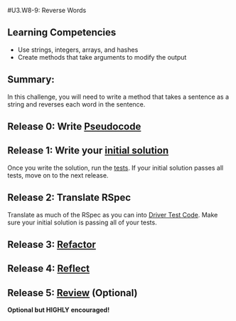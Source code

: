#U3.W8-9: Reverse Words

## Learning Competencies
- Use strings, integers, arrays, and hashes
- Create methods that take arguments to modify the output

## Summary:

In this challenge, you will need to write a method that takes a sentence as a string and reverses each word in the sentence.

## Release 0: Write [Pseudocode](https://github.com/Devbootcamp/phase-0-handbook/blob/master/coding-references/pseudocode.md)

## Release 1: Write your [initial solution](https://github.com/Devbootcamp/phase-0-handbook/blob/master/coding-references/initial-solution.md)

Once you write the solution, run the [tests](reverse_words_spec.rb). If your initial solution passes all tests, move on to the next release.

## Release 2: Translate RSpec
Translate as much of the RSpec as you can into [Driver Test Code](https://github.com/Devbootcamp/phase-0-handbook/blob/master/coding-references/driver-code.md). Make sure your initial solution is passing all of your tests.

## Release 3: [Refactor](https://github.com/Devbootcamp/phase-0-handbook/blob/master/coding-references/refactoring.md)

## Release 4: [Reflect](https://github.com/Devbootcamp/phase-0-handbook/blob/master/coding-references/reflection-guidelines.md)

## Release 5: [Review](https://github.com/Devbootcamp/phase-0-handbook/blob/master/coding-references/review.md) (Optional)
**Optional but HIGHLY encouraged!**
